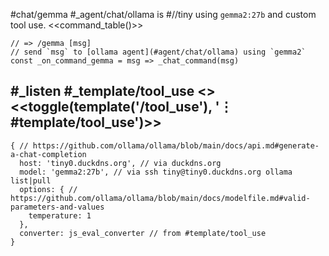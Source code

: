 #chat/gemma #_agent/chat/ollama is #//tiny using `gemma2:27b` and custom tool use.
<<command_table()>>
```js:js_removed
// => /gemma [msg]
// send `msg` to [ollama agent](#agent/chat/ollama) using `gemma2`
const _on_command_gemma = msg => _chat_command(msg)
```
#_listen #_template/tool_use
<<system>> <<toggle(template('/tool_use'), '⋮ #template/tool_use')>>
---
```js:agent
{ // https://github.com/ollama/ollama/blob/main/docs/api.md#generate-a-chat-completion
  host: 'tiny0.duckdns.org', // via duckdns.org
  model: 'gemma2:27b', // via ssh tiny@tiny0.duckdns.org ollama list|pull
  options: { // https://github.com/ollama/ollama/blob/main/docs/modelfile.md#valid-parameters-and-values
    temperature: 1
  },
  converter: js_eval_converter // from #template/tool_use
}
```